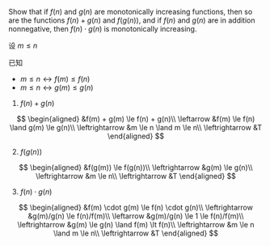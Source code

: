 Show that if $f(n)$ and $g(n)$ are monotonically increasing functions, then so are the functions $f(n)+g(n)$ and $f(g(n))$, and if $f(n)$ and $g(n)$ are in addition nonnegative, then $f(n) \cdot g(n)$ is monotonically increasing.

设 $m \le n$

已知
- $m \le n \leftrightarrow f(m) \le f(n)$
- $m \le n \leftrightarrow g(m) \le g(n)$

1. $f(n) + g(n)$

$$
\begin{aligned}
&f(m) + g(m) \le f(n) + g(n)\\
\leftarrow
&f(m) \le f(n) \land g(m) \le g(n)\\
\leftrightarrow
&m \le n \land m \le n\\
\leftrightarrow
&T
\end{aligned}
$$

2. $f(g(n))$

$$
\begin{aligned}
&f(g(m)) \le f(g(n))\\
\leftrightarrow
&g(m) \le g(n)\\
\leftrightarrow
&m \le n\\
\leftrightarrow
&T
\end{aligned}
$$

3. $f(n) \cdot g(n)$

$$
\begin{aligned}
&f(m) \cdot g(m) \le f(n) \cdot g(n)\\
\leftrightarrow
&g(m)/g(n) \le f(n)/f(m)\\
\leftarrow
&g(m)/g(n) \le 1 \le f(n)/f(m)\\
\leftrightarrow
&g(m) \le g(n) \land f(m) \lt f(n)\\
\leftrightarrow
&m \le n \land m \le n\\
\leftrightarrow
&T
\end{aligned}
$$
